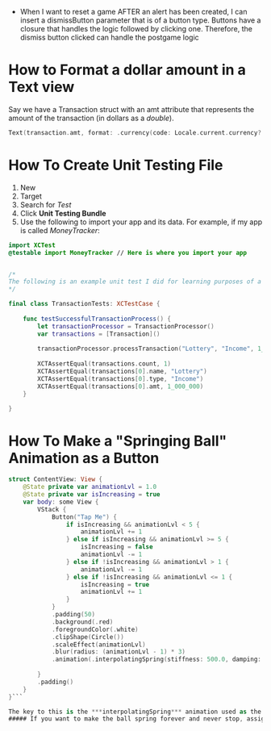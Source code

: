 - When I want to reset a game AFTER an alert has been created, I can insert a dismissButton parameter that is of a button type. Buttons have a closure that handles the logic followed by clicking one. Therefore, the dismiss button clicked can handle the postgame logic
# How to Format a dollar amount in a Text view
Say we have a Transaction struct with an amt attribute that represents the amount of the transaction (in dollars as a *double*).
```swift
Text(transaction.amt, format: .currency(code: Locale.current.currency?.identifier ?? "USD"))
```
# How To Create Unit Testing File
1. New
2. Target
3. Search for *Test*
4. Click **Unit Testing Bundle**
5. Use the following to import your app and its data. For example, if my app is called *MoneyTracker*:
```swift
import XCTest
@testable import MoneyTracker // Here is where you import your app


/*
The following is an example unit test I did for learning purposes of a simple money tracking app
*/

final class TransactionTests: XCTestCase {
    
    func testSuccessfulTransactionProcess() {
        let transactionProcessor = TransactionProcessor()
        var transactions = [Transaction]()
        
		transactionProcessor.processTransaction("Lottery", "Income", 1_000_000, &transactions)
        
        XCTAssertEqual(transactions.count, 1)
        XCTAssertEqual(transactions[0].name, "Lottery")
        XCTAssertEqual(transactions[0].type, "Income")
        XCTAssertEqual(transactions[0].amt, 1_000_000)
    }

}
```
# How To Make a "Springing Ball" Animation as a Button
```swift
struct ContentView: View {
    @State private var animationLvl = 1.0
    @State private var isIncreasing = true
    var body: some View {
        VStack {
            Button("Tap Me") {
                if isIncreasing && animationLvl < 5 {
                    animationLvl += 1
                } else if isIncreasing && animationLvl >= 5 {
                    isIncreasing = false
                    animationLvl -= 1
                } else if !isIncreasing && animationLvl > 1 {
                    animationLvl -= 1
                } else if !isIncreasing && animationLvl <= 1 {
                    isIncreasing = true
                    animationLvl += 1
                }
            }
            .padding(50)
            .background(.red)
            .foregroundColor(.white)
            .clipShape(Circle())
            .scaleEffect(animationLvl)
            .blur(radius: (animationLvl - 1) * 3)
            .animation(.interpolatingSpring(stiffness: 500.0, damping: 1.0), value: animationLvl)
            
        }
        .padding()
    }
}```

The key to this is the ***interpolatingSpring*** animation used as the last modifier of the "Tap Me" Button.
##### If you want to make the ball spring forever and never stop, assign the damping value to 0.
